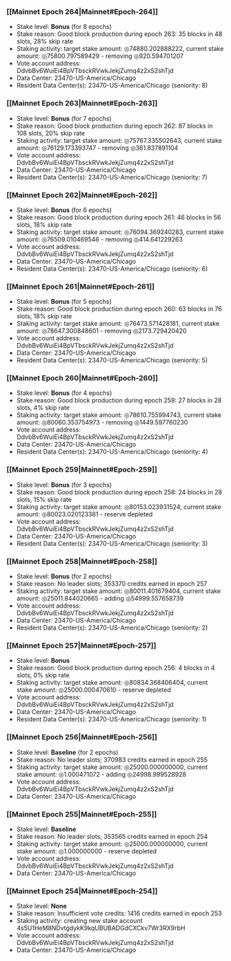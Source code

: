 ### [[Mainnet Epoch 264|Mainnet#Epoch-264]]
* Stake level: **Bonus** (for 8 epochs)
* Stake reason: Good block production during epoch 263: 35 blocks in 48 slots, 28% skip rate
* Staking activity: target stake amount: ◎74880.202888222, current stake amount: ◎75800.797589429 - removing ◎920.594701207
* Vote account address: DdvbBv6WuiEi4BpVTbsckRVwkJekjZumq4z2xS2shTjd
* Data Center: 23470-US-America/Chicago
* Resident Data Center(s): 23470-US-America/Chicago (seniority: 8)
### [[Mainnet Epoch 263|Mainnet#Epoch-263]]
* Stake level: **Bonus** (for 7 epochs)
* Stake reason: Good block production during epoch 262: 87 blocks in 108 slots, 20% skip rate
* Staking activity: target stake amount: ◎75767.335502643, current stake amount: ◎76129.173393747 - removing ◎361.837891104
* Vote account address: DdvbBv6WuiEi4BpVTbsckRVwkJekjZumq4z2xS2shTjd
* Data Center: 23470-US-America/Chicago
* Resident Data Center(s): 23470-US-America/Chicago (seniority: 7)
### [[Mainnet Epoch 262|Mainnet#Epoch-262]]
* Stake level: **Bonus** (for 6 epochs)
* Stake reason: Good block production during epoch 261: 46 blocks in 56 slots, 18% skip rate
* Staking activity: target stake amount: ◎76094.369240283, current stake amount: ◎76509.010469546 - removing ◎414.641229263
* Vote account address: DdvbBv6WuiEi4BpVTbsckRVwkJekjZumq4z2xS2shTjd
* Data Center: 23470-US-America/Chicago
* Resident Data Center(s): 23470-US-America/Chicago (seniority: 6)
### [[Mainnet Epoch 261|Mainnet#Epoch-261]]
* Stake level: **Bonus** (for 5 epochs)
* Stake reason: Good block production during epoch 260: 63 blocks in 76 slots, 18% skip rate
* Staking activity: target stake amount: ◎76473.571428181, current stake amount: ◎78647.300848601 - removing ◎2173.729420420
* Vote account address: DdvbBv6WuiEi4BpVTbsckRVwkJekjZumq4z2xS2shTjd
* Data Center: 23470-US-America/Chicago
* Resident Data Center(s): 23470-US-America/Chicago (seniority: 5)
### [[Mainnet Epoch 260|Mainnet#Epoch-260]]
* Stake level: **Bonus** (for 4 epochs)
* Stake reason: Good block production during epoch 259: 27 blocks in 28 slots, 4% skip rate
* Staking activity: target stake amount: ◎78610.755994743, current stake amount: ◎80060.353754973 - removing ◎1449.597760230
* Vote account address: DdvbBv6WuiEi4BpVTbsckRVwkJekjZumq4z2xS2shTjd
* Data Center: 23470-US-America/Chicago
* Resident Data Center(s): 23470-US-America/Chicago (seniority: 4)
### [[Mainnet Epoch 259|Mainnet#Epoch-259]]
* Stake level: **Bonus** (for 3 epochs)
* Stake reason: Good block production during epoch 258: 24 blocks in 28 slots, 15% skip rate
* Staking activity: target stake amount: ◎80153.023931524, current stake amount: ◎80023.020123381 - reserve depleted
* Vote account address: DdvbBv6WuiEi4BpVTbsckRVwkJekjZumq4z2xS2shTjd
* Data Center: 23470-US-America/Chicago
* Resident Data Center(s): 23470-US-America/Chicago (seniority: 3)
### [[Mainnet Epoch 258|Mainnet#Epoch-258]]
* Stake level: **Bonus** (for 2 epochs)
* Stake reason: No leader slots; 353370 credits earned in epoch 257
* Staking activity: target stake amount: ◎80011.401679404, current stake amount: ◎25011.844020665 - adding ◎54999.557658739
* Vote account address: DdvbBv6WuiEi4BpVTbsckRVwkJekjZumq4z2xS2shTjd
* Data Center: 23470-US-America/Chicago
* Resident Data Center(s): 23470-US-America/Chicago (seniority: 2)
### [[Mainnet Epoch 257|Mainnet#Epoch-257]]
* Stake level: **Bonus**
* Stake reason: Good block production during epoch 256: 4 blocks in 4 slots, 0% skip rate
* Staking activity: target stake amount: ◎80834.368406404, current stake amount: ◎25000.000470610 - reserve depleted
* Vote account address: DdvbBv6WuiEi4BpVTbsckRVwkJekjZumq4z2xS2shTjd
* Data Center: 23470-US-America/Chicago
* Resident Data Center(s): 23470-US-America/Chicago (seniority: 1)
### [[Mainnet Epoch 256|Mainnet#Epoch-256]]
* Stake level: **Baseline** (for 2 epochs)
* Stake reason: No leader slots; 370983 credits earned in epoch 255
* Staking activity: target stake amount: ◎25000.000000000, current stake amount: ◎1.000471072 - adding ◎24998.999528928
* Vote account address: DdvbBv6WuiEi4BpVTbsckRVwkJekjZumq4z2xS2shTjd
* Data Center: 23470-US-America/Chicago
### [[Mainnet Epoch 255|Mainnet#Epoch-255]]
* Stake level: **Baseline**
* Stake reason: No leader slots; 353565 credits earned in epoch 254
* Staking activity: target stake amount: ◎25000.000000000, current stake amount: ◎1.000000000 - reserve depleted
* Vote account address: DdvbBv6WuiEi4BpVTbsckRVwkJekjZumq4z2xS2shTjd
* Data Center: 23470-US-America/Chicago
### [[Mainnet Epoch 254|Mainnet#Epoch-254]]
* Stake level: **None**
* Stake reason: Insufficient vote credits: 1416 credits earned in epoch 253
* Staking activity: creating new stake account 4s5U1HeM8NDvtgdykK9kqUBUBADGdCXCkv7Wr3RX9rbH
* Vote account address: DdvbBv6WuiEi4BpVTbsckRVwkJekjZumq4z2xS2shTjd
* Data Center: 23470-US-America/Chicago